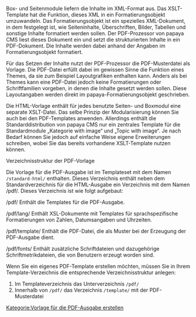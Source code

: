 
Box- und Seitenmodule liefern die Inhalte im XML-Format aus. Das XSLT-Template hat die Funktion, dieses XML in ein Formatierungsobjekt umzuwandeln. Das Formatierungsobjekt ist ein spezielles XML-Dokument, in dem festgelegt ist, wie Seiteninhalte, Überschriften, Bilder, Tabellen und sonstige Inhalte formatiert werden sollen. Der PDF-Prozessor von papaya CMS liest dieses Dokument ein und setzt die strukturierten Inhalte in ein PDF-Dokument. Die Inhalte werden dabei anhand der Angaben im Formatierungsobjekt formatiert.

Für das Setzen der Inhalte nutzt der PDF-Prozessor die PDF-Musterdatei als Vorlage. Die PDF-Datei erfüllt dabei im gewissen Sinne die Funktion eines Themes, da sie zum Beispiel Layoutgrafiken enthalten kann. Anders als bei Themes kann eine PDF-Datei jedoch keine Formatierungen oder Schriftfamilien vorgeben, in denen die Inhalte gesetzt werden sollen. Diese Layoutangaben werden direkt im papaya-Formatierungsobjekt geschrieben.

Die HTML-Vorlage enthält für jedes benutzte Seiten- und Boxmodul eine separate XSLT-Datei. Das selbe Prinzip der Modularisierung können Sie auch bei den PDF-Templates anwenden. Allerdings enthält die Standarddistribution von papaya CMS nur ein zentrales Template für die Standardmodule „Kategorie with image“ und „Topic with image“. Je nach Bedarf können Sie jedoch auf einfache Weise eigene Erweiterungen schreiben, wobei Sie das bereits vorhandene XSLT-Template nutzen können.

Verzeichnisstruktur der PDF-Vorlage

Die Vorlage für die PDF-Ausgabe ist im Templateset mit dem Namen `/standard-html/` enthalten. Dieses Verzeichnis enthält neben dem Standardverzeichnis für die HTML-Ausgabe ein Verzeichnis mit dem Namen /pdf/. Dieses Verzeichnis ist wie folgt aufgebaut:

/pdf/
Enthält die Templates für die PDF-Ausgabe.

/pdf/lang/
Enthält XSL-Dokumente mit Templates für sprachspezifische Formatierungen von Zahlen, Datumsangaben und Uhrzeiten.

/pdf/template/
Enthält die PDF-Datei, die als Muster bei der Erzeugung der PDF-Ausgabe dient.

/pdf/fonts/
Enthält zusätzliche Schriftdateien und dazugehörige Schriftmetrikdateien, die von Benutzern erzeugt worden sind.

Wenn Sie ein eigenes PDF-Template erstellen möchten, müssen Sie in Ihrem Template-Verzeichnis die entsprechende Verzeichnisstruktur anlegen:

1.  Im Templateverzeichnis das Unterverzeichnis `/pdf/`
2.  Innerhalb von `/pdf/` das Verzeichnis `/template/` mit der PDF-Musterdatei

[Kategorie:Vorlage für die PDF-Ausgabe erstellen](export_de/Kategorie:Vorlage_fuer_die_PDF-Ausgabe_erstellen.md)
